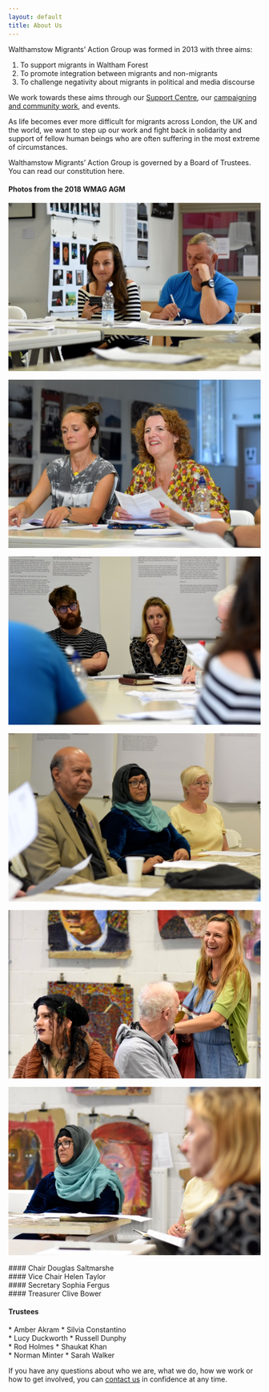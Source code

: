 ```yaml
---
layout: default
title: About Us
---
```


Walthamstow Migrants’ Action Group was formed in 2013 with three aims:

1. To support migrants in Waltham Forest
2. To promote integration between migrants and non-migrants
3. To challenge negativity about migrants in political and media discourse

We work towards these aims through our <a href="/support-centre">Support Centre</a>, our <a href="/campaigns-and-community">campaigning and community work</a>, and events. 

As life becomes ever more difficult for migrants across London, the UK and the world, we want to step up our work and fight back in solidarity and support of fellow human beings who are often suffering in the most extreme of circumstances.


Walthamstow Migrants’ Action Group is governed by a Board of Trustees. You can read our constitution here.


#### Photos from the 2018 WMAG AGM
<div class="image-gallery row">
<div class="col-md" markdown="1">

![2018 AGM](/img/AGM-7.jpg)

</div>
<div class="col-md" markdown="1">

![2018 AGM](/img/AGM-3.jpg)

</div>
<div class="col-md" markdown="1">

![2018 AGM](/img/AGM-4.jpg)

</div>
</div>

<div class="image-gallery row">
<div class="col-md" markdown="1">

![2018 AGM](/img/AGM-1.jpg)

</div>
<div class="col-md" markdown="1">

![2018 AGM](/img/AGM-5.jpg)

</div>
<div class="col-md" markdown="1">

![2018 AGM](/img/AGM-6.jpg)

</div>
</div>

<div class="officers-list row">
<div class="col-md" markdown="1">
#### Chair
Douglas Saltmarshe
</div>
<div class="col-md" markdown="1">
#### Vice Chair
Helen Taylor
</div>
<div class="col-md" markdown="1">
#### Secretary
Sophia Fergus
</div>
<div class="col-md" markdown="1">
#### Treasurer
Clive Bower
</div>
</div>


#### Trustees

<div class="trustees-list row">
<div class="col-md" markdown="1">
* Amber Akram
* Silvia Constantino
</div>
<div class="col-md" markdown="1">
* Lucy Duckworth
* Russell Dunphy
</div>
<div class="col-md" markdown="1">
* Rod Holmes
* Shaukat Khan
</div>
<div class="col-md" markdown="1">
* Norman Minter
* Sarah Walker
</div>
</div>

If you have any questions about who we are, what we do, how we work or how to get involved, you can <a href="/contact-us">contact us</a> in confidence at any time.
